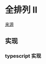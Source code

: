 # 全排列 II
[来源](https://leetcode.cn/problems/permutations-ii/)

## 实现

### typescript 实现
```typescript

```
